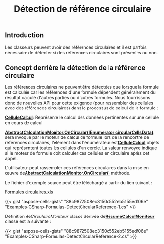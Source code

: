 ﻿---
title: Détection de référence circulaire
type: docs
weight: 70
url: /fr/net/detecting-circular-reference/
---
## **Introduction**

Les classeurs peuvent avoir des références circulaires et il est parfois nécessaire de détecter si des références circulaires sont présentes ou non.

## **Concept derrière la détection de la référence circulaire**

Les références circulaires ne peuvent être détectées que lorsque la formule est calculée car les références d'une formule dépendent généralement du résultat calculé d'autres parties ou d'autres formules. Nous fournissons donc de nouvelles API pour cette exigence (pour rassembler des cellules avec des références circulaires) dans le processus de calcul de la formule :

[**CelluleCalcul**](https://reference.aspose.com/cells/net/aspose.cells/calculationcell): Représente le calcul des données pertinentes sur une cellule en cours de calcul

[**AbstractCalculationMonitor.OnCircular(IEnumerator circularCellsData)**](https://reference.aspose.com/cells/net/aspose.cells/abstractcalculationmonitor/methods/oncircular): sera invoqué par le moteur de calcul de formule lors de la rencontre de références circulaires, l'élément dans l'énumérateur est[**CelluleCalcul**](https://reference.aspose.com/cells/net/aspose.cells/calculationcell) objets qui représentent toutes les cellules d'un cercle. La valeur renvoyée indique si le moteur de formule doit calculer ces cellules en circulaire après cet appel.

 L'utilisateur peut rassembler ces références circulaires dans la mise en œuvre de[**AbstractCalculationMonitor.OnCircular()**](https://reference.aspose.com/cells/net/aspose.cells/abstractcalculationmonitor/methods/oncircular) méthode.

Le fichier d'exemple source peut être téléchargé à partir du lien suivant :

[Formules circulaires.xls](77496332.xls)

{{< gist "aspose-cells-gists" "88c9872508ec3150c552eb5155edf06e" "Examples-CSharp-Formulas-DetectCircularReference-1.cs" >}}

Définition de*CirculaireMoniteur* classe dérivée de[**RésuméCalculMoniteur**](https://reference.aspose.com/cells/net/aspose.cells/abstractcalculationmonitor) classe est la suivante :

{{< gist "aspose-cells-gists" "88c9872508ec3150c552eb5155edf06e" "Examples-CSharp-Formulas-DetectCircularReference-2.cs" >}}
